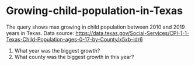 # Growing-child-population-in-Texas
The query shows max growing in child population between 2010 and 2019 years in Texas. 
Data source: https://data.texas.gov/Social-Services/CPI-1-1-Texas-Child-Population-ages-0-17-by-County/x5xb-idr6
1. What year was the biggest growth?
2. What county was the biggest growth in this year?
